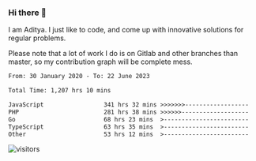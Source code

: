 ### Hi there 👋

I am Aditya. I just like to code, and come up with innovative solutions for regular problems.

Please note that a lot of work I do is on Gitlab and other branches than master, so my contribution graph will be complete mess.

<!--START_SECTION:waka-->

```txt
From: 30 January 2020 - To: 22 June 2023

Total Time: 1,207 hrs 10 mins

JavaScript                 341 hrs 32 mins >>>>>>>------------------   28.29 %
PHP                        281 hrs 38 mins >>>>>>-------------------   23.33 %
Go                         68 hrs 23 mins  >------------------------   05.67 %
TypeScript                 63 hrs 35 mins  >------------------------   05.27 %
Other                      53 hrs 12 mins  >------------------------   04.41 %
```

<!--END_SECTION:waka-->

![visitors](https://visitor-badge.glitch.me/badge?page_id=BrainBuzzer.visitor-badge&left_color=green&right_color=red)
